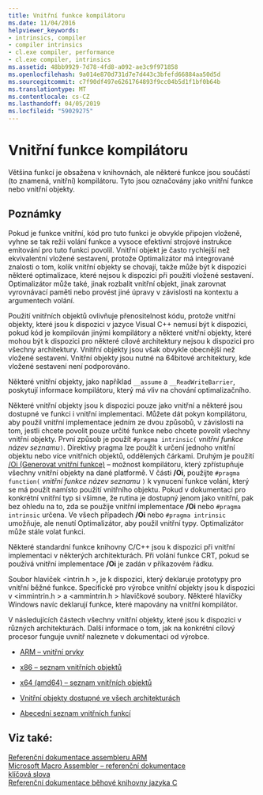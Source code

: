 ```yaml
---
title: Vnitřní funkce kompilátoru
ms.date: 11/04/2016
helpviewer_keywords:
- intrinsics, compiler
- compiler intrinsics
- cl.exe compiler, performance
- cl.exe compiler, intrinsics
ms.assetid: 48bb9929-7d78-4fd8-a092-ae3c9f971858
ms.openlocfilehash: 9a014e870d731d7e7d443c3bfefd66884aa50d5d
ms.sourcegitcommit: c7f90df497e6261764893f9cc04b5d1f1bf0b64b
ms.translationtype: MT
ms.contentlocale: cs-CZ
ms.lasthandoff: 04/05/2019
ms.locfileid: "59029275"
---
```

# <a name="compiler-intrinsics"></a>Vnitřní funkce kompilátoru

Většina funkcí je obsažena v knihovnách, ale některé funkce jsou součástí (to znamená, vnitřní) kompilátoru. Tyto jsou označovány jako vnitřní funkce nebo vnitřní objekty.

## <a name="remarks"></a>Poznámky

Pokud je funkce vnitřní, kód pro tuto funkci je obvykle připojen vloženě, vyhne se tak režii volání funkce a vysoce efektivní strojové instrukce emitování pro tuto funkci povolil. Vnitřní objekt je často rychlejší než ekvivalentní vložené sestavení, protože Optimalizátor má integrované znalosti o tom, kolik vnitřní objekty se chovají, takže může být k dispozici některé optimalizace, které nejsou k dispozici při použití vložené sestavení. Optimalizátor může také, jinak rozbalit vnitřní objekt, jinak zarovnat vyrovnávací paměti nebo provést jiné úpravy v závislosti na kontextu a argumentech volání.

Použití vnitřních objektů ovlivňuje přenositelnost kódu, protože vnitřní objekty, které jsou k dispozici v jazyce Visual C++ nemusí být k dispozici, pokud kód je kompilován jinými kompilátory a některé vnitřní objekty, které mohou být k dispozici pro některé cílové architektury nejsou k dispozici pro všechny architektury. Vnitřní objekty jsou však obvykle obecnější než vložené sestavení. Vnitřní objekty jsou nutné na 64bitové architektury, kde vložené sestavení není podporováno.

Některé vnitřní objekty, jako například `__assume` a `__ReadWriteBarrier`, poskytují informace kompilátoru, který má vliv na chování optimalizačního.

Některé vnitřní objekty jsou k dispozici pouze jako vnitřní a některé jsou dostupné ve funkci i vnitřní implementaci. Můžete dát pokyn kompilátoru, aby použil vnitřní implementace jedním ze dvou způsobů, v závislosti na tom, jestli chcete povolit pouze určité funkce nebo chcete povolit všechny vnitřní objekty. První způsob je použít `#pragma intrinsic(` *vnitřní funkce název seznamu*`)`. Direktivy pragma lze použít k určení jednoho vnitřní objektu nebo více vnitřních objektů, oddělených čárkami. Druhým je použití [/Oi (Generovat vnitřní funkce)](../build/reference/oi-generate-intrinsic-functions.md) – možnost kompilátoru, který zpřístupňuje všechny vnitřní objekty na dané platformě. V části **/Oi**, použijte `#pragma function(` *vnitřní funkce název seznamu* `)` k vynucení funkce volání, který se má použít namísto použití vnitřního objektu. Pokud v dokumentaci pro konkrétní vnitřní typ si všimne, že rutina je dostupný jenom jako vnitřní, pak bez ohledu na to, zda se použije vnitřní implementace **/Oi** nebo `#pragma intrinsic` určena. Ve všech případech **/Oi** nebo `#pragma intrinsic` umožňuje, ale nenutí Optimalizátor, aby použil vnitřní typy. Optimalizátor může stále volat funkci.

Některé standardní funkce knihovny C/C++ jsou k dispozici při vnitřní implementaci v některých architekturách. Při volání funkce CRT, pokud se používá vnitřní implementace **/Oi** je zadán v příkazovém řádku.

Soubor hlaviček \<intrin.h >, je k dispozici, který deklaruje prototypy pro vnitřní běžné funkce. Specifické pro výrobce vnitřní objekty jsou k dispozici v \<immintrin.h > a \<ammintrin.h > hlavičkové soubory. Některé hlavičky Windows navíc deklarují funkce, které mapovány na vnitřní kompilátor.

V následujících částech všechny vnitřní objekty, které jsou k dispozici v různých architekturách. Další informace o tom, jak na konkrétní cílový procesor funguje uvnitř naleznete v dokumentaci od výrobce.

- [ARM – vnitřní prvky](../intrinsics/arm-intrinsics.md)

- [x86 – seznam vnitřních objektů](../intrinsics/x86-intrinsics-list.md)

- [x64 (amd64) – seznam vnitřních objektů](../intrinsics/x64-amd64-intrinsics-list.md)

- [Vnitřní objekty dostupné ve všech architekturách](../intrinsics/intrinsics-available-on-all-architectures.md)

- [Abecední seznam vnitřních funkcí](../intrinsics/alphabetical-listing-of-intrinsic-functions.md)

## <a name="see-also"></a>Viz také:

[Referenční dokumentace assembleru ARM](../assembler/arm/arm-assembler-reference.md)<br/>
[Microsoft Macro Assembler – referenční dokumentace](../assembler/masm/microsoft-macro-assembler-reference.md)<br/>
[klíčová slova](../cpp/keywords-cpp.md)<br/>
[Referenční dokumentace běhové knihovny jazyka C](../c-runtime-library/c-run-time-library-reference.md)